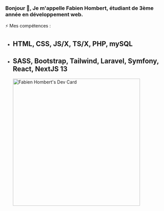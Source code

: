 ### Bonjour 👋, Je m'appelle Fabien Hombert, étudiant de 3ème année en développement web.

  ⚡ Mes compétences :
  
  - ## HTML, CSS, JS/X, TS/X, PHP, mySQL
  - ## SASS, Bootstrap, Tailwind, Laravel, Symfony, React, NextJS 13 
    <a href="https://app.daily.dev/picoche"><img src="https://api.daily.dev/devcards/1d882aa8a8d64bf283148fcab5054188.png?r=zsl" width="400" alt="Fabien Hombert's Dev Card"/></a>



<!--
**Picoche/Picoche** is a ✨ _special_ ✨ repository because its `README.md` (this file) appears on your GitHub profile.

Here are some ideas to get you started:

- 🔭 I’m currently working on ...
- 🌱 I’m currently learning ...
- 👯 I’m looking to collaborate on ...
- 🤔 I’m looking for help with ...
- 💬 Ask me about ...
- 📫 How to reach me: ...
- 😄 Pronouns: ...
- ⚡ Fun fact: ...
-->
